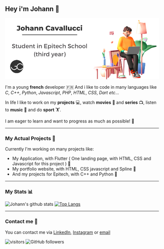 ## Hey i'm Johann 👋

![](image.png)



I'm a young **french** developer 🇫🇷 And i like to code in many languages like _C_, _C++_, _Python_, _Javascript_, _PHP_, _HTML_, _CSS_, _Dart_ _etc_...

In life I like to work on my **projects** 💻, watch **movies** 🎥 and **series** 📺, listen to **music** 🎵 and do **sport** 🏋️.

I am eager to learn and want to progress as much as possible! 🫶

----
### My Actual Projects 📆
Currently I'm working on many projects like:
- My Application, with Flutter ( One landing page, with HTML, CSS and Javascript for this project ) 📱
- My portfolio website, with HTML, CSS javascript and Spline 📇
- And my projects for Epitech, with C++ and Python 🔌


----
### My Stats 📊
![Johann's github stats](https://github-readme-stats.vercel.app/api?username=cavalluccijohann&show_icons=true&title_color=ffc857&icon_color=8ac926&text_color=daf7dc&bg_color=151515&hide=issues&count_private=true&include_all_commits=true)
[![Top Langs](https://github-readme-stats.vercel.app/api/top-langs/?username=cavalluccijohann&layout=compact&text_color=daf7dc&bg_color=151515&hide=css,html,php)](https://github.com/cavalluccijohann/github-readme-stats)


----
### Contact me 📨
You can contact me via [LinkedIn](https://www.linkedin.com/in/johann-cavallucci/), [Instagram](https://www.instagram.com/johann.cvl/?hl=fr) or [email](mailto:johann.cavallucci@epitech.eu)

![visitors](https://visitor-badge.glitch.me/badge?page_id=cavalluccijohann)
![GitHub followers](https://img.shields.io/github/followers/cavalluccijohann?style=social)